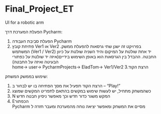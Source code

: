# Final_Project_ET
UI for a robotic arm

הפעלת המערכת דרך Pycharm:
1. הפעלת סביבת העבודה Pycharm
2. פתיחת קובץ Ver1 או Ver2
     .בפרויקט זה ישנן שתי גרסאות להפעלת ממשק המשתמש (Ver1 / Ver2)
    יד אחת שולטת על המיקום והיד השניה שולטת על כיוון החבטה. ההבדל בין הגרסאות הוא באופן השימוש בידיים(איזה יד שולטת על כפתורי הבעיטה ואיזה על החבטה)   
    home-> user-> PycharmProjects-> EladTom-> Ver1/Ver2
3.הרצת הקוד

שימוש בממשק המשחק:
1. הרצת הקוד תפעיל את מסך הפתיחה בו יש לבחור ב – “Play!”
2. כשהמשחק מתחיל, יש לעשות שימוש במקשים בהתאם לתפריט המקשים שמוצג
3. N המקש 
   משגר כדור חדש וכך מאפשר ניסיון חבטה חדש
4. Eהכפתור  
   Pycharm מסיים את המשחק ומאפשר יציאה נוחה מהמערכת ומעבר חזרה ל
  
